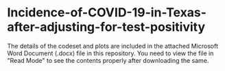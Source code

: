 # Incidence-of-COVID-19-in-Texas-after-adjusting-for-test-positivity

The details of the codeset and plots are included in the attached Microsoft Word Document (.docx) file in this repository. 
You need to view the file in "Read Mode" to see the contents properly after downloading the same.
